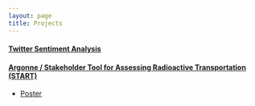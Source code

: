 ```yaml
---
layout: page
title: Projects
---
```


#### [Twitter Sentiment Analysis](https://twitter260.github.io)


#### [Argonne / Stakeholder Tool for Assessing Radioactive Transportation (START)](https://gis.inl.gov/start/Account/Login?ReturnUrl=%2fstart)
* [Poster](https://drive.google.com/file/d/1oF0eYyQmFazsX1VnI2Qq6Z-pPFTOJTN-/preview)


